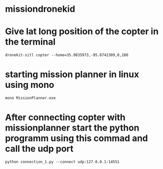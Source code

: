 # missiondronekid

# Give lat long position of the copter in the terminal
```dronekit-sitl copter --home=35.9835973,-95.8742309,0,180```

# starting mission planner in linux using mono
```mono MissionPlanner.exe```

# After connecting copter with missionplanner start the python programm using this commad and call the udp port
```python connection_1.py --connect udp:127.0.0.1:14551```
